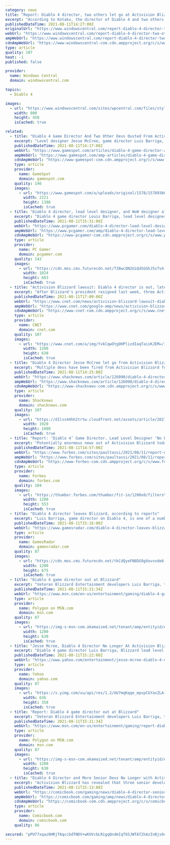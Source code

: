 ```yaml
---
category: news
title: "Report: Diablo 4 director, two others let go at Activision Blizzard"
excerpt: "According to Kotaku, the director of Diablo 4 and two others have been let go from Activision Blizzard. This follows the ongoing lawsuit against Activision Blizzard, alleging sexist workplace behavior ..."
publishedDateTime: 2021-08-11T14:27:00Z
originalUrl: "https://www.windowscentral.com/report-diablo-4-director-two-others-let-go-activision-blizzard"
webUrl: "https://www.windowscentral.com/report-diablo-4-director-two-others-let-go-activision-blizzard"
ampWebUrl: "https://www.windowscentral.com/report-diablo-4-director-two-others-let-go-activision-blizzard?amp"
cdnAmpWebUrl: "https://www-windowscentral-com.cdn.ampproject.org/c/s/www.windowscentral.com/report-diablo-4-director-two-others-let-go-activision-blizzard?amp"
type: article
quality: 107
heat: -1
published: false

provider:
  name: Windows Central
  domain: windowscentral.com

topics:
  - Diablo 4

images:
  - url: "https://www.windowscentral.com/sites/wpcentral.com/files/styles/large/public/field/image/2021/02/diablo-4-rogue-campfire-closeup.jpg"
    width: 800
    height: 450
    isCached: true

related:
  - title: "Diablo 4 Game Director And Two Other Devs Ousted From Activision Blizzard"
    excerpt: "Level designer Jesse McCree, game director Luis Barriga, and designer Jonathan LeCraft were all unceremoniously let from from Activision Blizzard, according to Kotaku's anonymous sources."
    publishedDateTime: 2021-08-11T14:17:00Z
    webUrl: "https://www.gamespot.com/articles/diablo-4-game-director-and-two-other-devs-ousted-from-activision-blizzard/1100-6495077/"
    ampWebUrl: "https://www.gamespot.com/amp-articles/diablo-4-game-director-and-two-other-devs-ousted-from-activision-blizzard/1100-6495077/"
    cdnAmpWebUrl: "https://www-gamespot-com.cdn.ampproject.org/c/s/www.gamespot.com/amp-articles/diablo-4-game-director-and-two-other-devs-ousted-from-activision-blizzard/1100-6495077/"
    type: article
    provider:
      name: GameSpot
      domain: gamespot.com
    quality: 146
    images:
      - url: "https://www.gamespot.com/a/uploads/original/1578/15789366/3866145-3598980-diablo4.jpg"
        width: 2221
        height: 1388
        isCached: true
  - title: "Diablo 4 director, lead level designer, and WoW designer all fired from Blizzard"
    excerpt: "Diablo 4 game director Louis Barriga, lead level designer Jesse McCree, and World of Warcraft designer Jonathan LeCraft are all out at Blizzard Entertainment, according to a report from Kotaku today."
    publishedDateTime: 2021-08-11T15:31:00Z
    webUrl: "https://www.pcgamer.com/diablo-4-director-lead-level-designer-and-wow-designer-all-fired-from-blizzard/"
    ampWebUrl: "https://www.pcgamer.com/amp/diablo-4-director-lead-level-designer-and-wow-designer-all-fired-from-blizzard/"
    cdnAmpWebUrl: "https://www-pcgamer-com.cdn.ampproject.org/c/s/www.pcgamer.com/amp/diablo-4-director-lead-level-designer-and-wow-designer-all-fired-from-blizzard/"
    type: article
    provider:
      name: PC Gamer
      domain: pcgamer.com
    quality: 142
    images:
      - url: "https://cdn.mos.cms.futurecdn.net/T38wcQN2UiQdSGGhJ5sTvX-1200-80.jpg"
        width: 1024
        height: 683
        isCached: true
  - title: "Activision Blizzard lawsuit: Diablo 4 director is out, latest updates"
    excerpt: "After Blizzard's president resigned last week, three Activision Blizzard employees -- including the director of Diablo 4 -- have been let go."
    publishedDateTime: 2021-08-11T17:09:00Z
    webUrl: "https://www.cnet.com/news/activision-blizzard-lawsuit-diablo-4-director-is-out-latest-updates/"
    ampWebUrl: "https://www.cnet.com/google-amp/news/activision-blizzard-lawsuit-diablo-4-director-is-out-latest-updates/"
    cdnAmpWebUrl: "https://www-cnet-com.cdn.ampproject.org/c/s/www.cnet.com/google-amp/news/activision-blizzard-lawsuit-diablo-4-director-is-out-latest-updates/"
    type: article
    provider:
      name: CNET
      domain: cnet.com
    quality: 107
    images:
      - url: "https://www.cnet.com/a/img/YvkCqwOtgOHPlizdIaqTaisKJEM=/1200x630/2021/07/28/8bec2349-0414-4a67-834b-16ac46a48359/gettyimages-1233534678.jpg"
        width: 1200
        height: 630
        isCached: true
  - title: "Diablo 4 Director Jesse McCree let go from Activision Blizzard"
    excerpt: "Multiple devs have been fired from Activision Blizzard for past behavior, including Diablo 4's director. The ongoing situation at Activision Blizzard has caused waves throughout the video game ..."
    publishedDateTime: 2021-08-11T14:25:00Z
    webUrl: "https://www.shacknews.com/article/126090/diablo-4-director-jesse-mccree-let-go-from-activision-blizzard"
    ampWebUrl: "https://www.shacknews.com/article/126090/diablo-4-director-jesse-mccree-let-go-from-activision-blizzard?amphtml=1"
    cdnAmpWebUrl: "https://www-shacknews-com.cdn.ampproject.org/c/s/www.shacknews.com/article/126090/diablo-4-director-jesse-mccree-let-go-from-activision-blizzard?amphtml=1"
    type: article
    provider:
      name: Shacknews
      domain: shacknews.com
    quality: 107
    images:
      - url: "https://d1lss44hh2trtw.cloudfront.net/assets/article/2021/08/11/diablo-4-rogue_feature.jpg"
        width: 1920
        height: 1080
        isCached: true
  - title: "Report: ‘Diablo 4’ Game Director, Lead Level Designer ‘No Longer At Blizzard’"
    excerpt: "Potentially enormous news out of Activision Blizzard today as the company continues to clean house in the wake of a lawsuit by the state of California alleging the mistreatment of women at the company ..."
    publishedDateTime: 2021-08-11T14:57:00Z
    webUrl: "https://www.forbes.com/sites/paultassi/2021/08/11/report-diablo-4-game-director-lead-level-designer-no-longer-at-blizzard/"
    ampWebUrl: "https://www.forbes.com/sites/paultassi/2021/08/11/report-diablo-4-game-director-lead-level-designer-no-longer-at-blizzard/amp/"
    cdnAmpWebUrl: "https://www-forbes-com.cdn.ampproject.org/c/s/www.forbes.com/sites/paultassi/2021/08/11/report-diablo-4-game-director-lead-level-designer-no-longer-at-blizzard/amp/"
    type: article
    provider:
      name: Forbes
      domain: forbes.com
    quality: 104
    images:
      - url: "https://thumbor.forbes.com/thumbor/fit-in/1200x0/filters%3Aformat%28jpg%29/https%3A%2F%2Fspecials-images.forbesimg.com%2Fimageserve%2F60ddba7d243d9e40469458fe%2F0x0.jpg"
        width: 1200
        height: 553
        isCached: true
  - title: "Diablo 4 director leaves Blizzard, according to reports"
    excerpt: "Luis Barriga, game director on Diablo 4, is one of a number of high-profile departures from Blizzard, according to reports. Blizzard lead level designer Jesse McCree Jonathan LeCraft have also left ..."
    publishedDateTime: 2021-08-11T15:16:00Z
    webUrl: "https://www.gamesradar.com/diablo-4-director-leaves-blizzard-according-to-reports/"
    type: article
    provider:
      name: GamesRadar
      domain: gamesradar.com
    quality: 87
    images:
      - url: "https://cdn.mos.cms.futurecdn.net/tkCdQyeFN8DG9gXovvxde6-1200-80.jpg"
        width: 1200
        height: 675
        isCached: true
  - title: "Diablo 4 game director out at Blizzard"
    excerpt: "Veteran Blizzard Entertainment developers Luis Barriga, the director of Diablo 4, and Jesse McCree, one of the game’s lead designers, are no longer employed at the game company, Kotaku reported ..."
    publishedDateTime: 2021-08-11T15:21:34Z
    webUrl: "https://www.msn.com/en-us/entertainment/gaming/diablo-4-game-director-out-at-blizzard/ar-AANdt4B"
    type: article
    provider:
      name: Polygon on MSN.com
      domain: msn.com
    quality: 87
    images:
      - url: "https://img-s-msn-com.akamaized.net/tenant/amp/entityid/AANdsZS.img?h=630&w=1200&m=6&q=60&o=t&l=f&f=jpg&x=806&y=430"
        width: 1200
        height: 630
        isCached: true
  - title: "Jesse Mcree, Diablo 4 Director No Longer At Activision Blizzard"
    excerpt: "Diablo 4 game director Luis Barriga, Blizzard lead level designer Jesse McCree, and World of Warcraft designer Jonathan LeCraft were let go from Blizzard on Wednesday, two sources with knowledge of ..."
    publishedDateTime: 2021-08-11T15:22:00Z
    webUrl: "https://www.yahoo.com/entertainment/jesse-mcree-diablo-4-director-210500941.html"
    type: article
    provider:
      name: Yahoo
      domain: yahoo.com
    quality: 87
    images:
      - url: "https://s.yimg.com/uu/api/res/1.2/UU7mqKqqe_mpvpCGYasZLA--~B/aD0zNTg7dz02MzY7YXBwaWQ9eXRhY2h5b24-/https://media.zenfs.com/en/kotaku_564/072bb502c12c7ff2f8bdc10333c811eb"
        width: 636
        height: 358
        isCached: true
  - title: "Report: Diablo 4 game director out at Blizzard"
    excerpt: "Veteran Blizzard Entertainment developers Luis Barriga, the director of Diablo 4, and Jesse McCree, one of the game’s lead designers, are no longer employed at the game company, according to a report ..."
    publishedDateTime: 2021-08-11T15:21:34Z
    webUrl: "https://www.msn.com/en-us/entertainment/gaming/report-diablo-4-game-director-out-at-blizzard/ar-AANdo1J"
    type: article
    provider:
      name: Polygon on MSN.com
      domain: msn.com
    quality: 87
    images:
      - url: "https://img-s-msn-com.akamaized.net/tenant/amp/entityid/AANdsZS.img?h=630&w=1200&m=6&q=60&o=t&l=f&f=jpg&x=806&y=430"
        width: 1200
        height: 630
        isCached: true
  - title: "Diablo 4 Director and More Senior Devs No Longer with Activision Blizzard"
    excerpt: "Activision Blizzard has revealed that three senior developers are no longer employed by the company: Luis Barriga, Jesse McCree, and Jonathan LeCraft. Following reporting from Kotaku, the outlet was ..."
    publishedDateTime: 2021-08-11T15:13:00Z
    webUrl: "https://comicbook.com/gaming/news/diablo-4-director-senior-devs-not-with-activision-blizzard/"
    ampWebUrl: "https://comicbook.com/gaming/amp/news/diablo-4-director-senior-devs-not-with-activision-blizzard/"
    cdnAmpWebUrl: "https://comicbook-com.cdn.ampproject.org/c/s/comicbook.com/gaming/amp/news/diablo-4-director-senior-devs-not-with-activision-blizzard/"
    type: article
    provider:
      name: Comicbook.com
      domain: comicbook.com
    quality: 86

secured: "pPU77xqaz0HRjTAqccbdTNDV+wKUVcbLRigqQndmIqT6SJWTAT2hAzInBjsOcNcHbFGiPbabU/eC/gkfxeYbD2l3NozMWNj60lbVqegtInp2UkKG4KNMfGINPpzFKnDnQGh/4o1rIteHrlRN1z/2VviNrZgyFSybAf6y4sZo2FGKwrVxhm++iPDBnkM5fsLteDNc9MmEGZ7f65K39rQu3aW3TUsKexvLfERHW1VDkmBXBAbeNMzweuIh+9k4/OcVM6H48ZlIn9CSMJDUYJ6kn+pJIE7D1n1hTyXBrCBJHhVDoK/TV/YxryB2GyuBqmJc7JuIcIQbDHtUYndmUj2XUYWcmPeM6Kyh2cWQFgWM5jk=;JxLjdHW54F74CTyIFmK1zA=="
---
```


